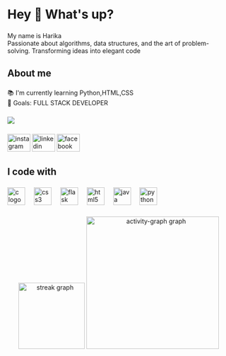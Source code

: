<h1 align="left">Hey 👋 What's up?</h1>

###

<p align="left">My name is Harika<br>Passionate about algorithms, data structures, and the art of problem-solving. Transforming ideas into elegant code</p>

###

<h2 align="left">About me</h2>

###

<p align="left">📚 I'm currently learning Python,HTML,CSS<br>🎯 Goals: FULL STACK  DEVELOPER</p>

###

<div align="left">
  <img src="https://visitor-badge.laobi.icu/badge?page_id=Harika0126.Harika0126&right_color=blue&left_text=visitors"  />
</div>

###

<div align="left">
  <img src="https://raw.githubusercontent.com/maurodesouza/profile-readme-generator/master/src/assets/icons/social/instagram/default.svg" width="52" height="40" alt="instagram logo"  />
  <img src="https://raw.githubusercontent.com/maurodesouza/profile-readme-generator/master/src/assets/icons/social/linkedin/default.svg" width="52" height="40" alt="linkedin logo"  />
  <img src="https://raw.githubusercontent.com/maurodesouza/profile-readme-generator/master/src/assets/icons/social/facebook/default.svg" width="52" height="40" alt="facebook logo"  />
</div>

###

<h2 align="left">I code with</h2>

###

<div align="left">
  <img src="https://cdn.jsdelivr.net/gh/devicons/devicon/icons/c/c-original.svg" height="40" alt="c logo"  />
  <img width="12" />
  <img src="https://cdn.jsdelivr.net/gh/devicons/devicon/icons/css3/css3-original.svg" height="40" alt="css3 logo"  />
  <img width="12" />
  <img src="https://skillicons.dev/icons?i=flask" height="40" alt="flask logo"  />
  <img width="12" />
  <img src="https://cdn.simpleicons.org/html5/E34F26" height="40" alt="html5 logo"  />
  <img width="12" />
  <img src="https://cdn.jsdelivr.net/gh/devicons/devicon/icons/java/java-original.svg" height="40" alt="java logo"  />
  <img width="12" />
  <img src="https://skillicons.dev/icons?i=py" height="40" alt="python logo"  />
</div>

###

<div align="center">
  <img src="https://streak-stats.demolab.com?user=Harika0126&locale=en&mode=daily&theme=dracula&hide_border=false&border_radius=5&order=3" height="150" alt="streak graph"  />
  <img src="https://github-readme-activity-graph.vercel.app/graph?username=Harika0126&radius=16&theme=react&area=true&order=5" height="300" alt="activity-graph graph"  />
</div>

###
